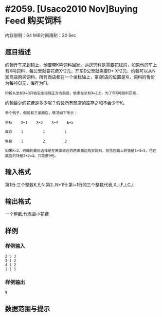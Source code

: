 # #2059. [Usaco2010 Nov]Buying Feed 购买饲料

内存限制：64 MiB时间限制：20 Sec

## 题目描述

  约翰开车来到镇上，他要带K吨饲料回家。运送饲料是需要花钱的，如果他的车上有X吨饲料，每公里就要花费X^2元，开车D公里就需要D* X^2元。约翰可以从N家商店购买饲料，所有商店都在一个坐标轴上，第i家店的位置是Xi，饲料的售价为每吨Ci元，库存为Fi。

    约翰从坐标X=O开始沿坐标轴正方向前进，他家在坐标X=E上。为了带K吨饲料回家，

约翰最少的花费是多少呢？假设所有商店的库存之和不会少于K。

    举个例子，假设有三家商店，情况如下所示：

    坐标    X=1    X=3    X=4    E=5

    库存    1         1         1

    售价    1         2         2

    如果K=2，约翰的最优选择是在离家较近的两家商店购买饲料，则花在路上的钱是1+4=5，花在商店的钱是2+2=4，共需要9元。

## 输入格式

第1行:三个整数K,E,N 第2..N+1行:第i+1行的三个整数代表,X_i,F_i,C_i. 

## 输出格式

一个整数,代表最小花费 

## 样例

### 样例输入

    
    2 5 3
    3 1 2
    4 1 2
    1 1 1
    
    
    

### 样例输出

    
    9
    

## 数据范围与提示
